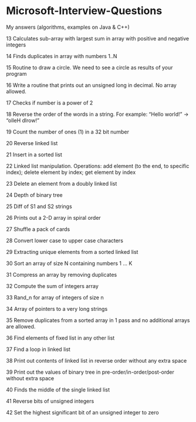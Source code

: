 ﻿# Microsoft-Interview-Questions
﻿My answers (algorithms, examples on Java &amp; C++)



13	Calculates sub-array with largest sum in array with positive and negative integers

14	Finds duplicates in array with numbers 1..N 

15	Routine to draw a circle. We need to see a circle as results of your program 

16	Write a routine that prints out an unsigned long in decimal. No array allowed. 

17	Checks if number is a power of 2 

18	Reverse the order of the words in a string. For example: “Hello world!” -> “olleH dlrow!”

19	Count the number of ones (1) in a 32 bit number

20	Reverse linked list

21	Insert in a sorted list

22	Linked list manipulation. Operations: add element (to the end, to specific index); delete element by index; get element by index

23	Delete an element from a doubly linked list

24	Depth of binary tree

25	Diff of S1 and S2 strings

26	Prints out a 2-D array in spiral order

27	Shuffle a pack of cards

28	Convert lower case to upper case characters

29	Extracting unique elements from a sorted linked list

30	Sort an array of size N containing numbers 1 ... K

31	Compress an array by removing duplicates

32	Compute the sum of integers array

33	Rand_n for array of integers of size n

34	Array of pointers to a very long strings

35	Remove duplicates from a sorted array in 1 pass and no additional arrays are allowed.

36	Find elements of fixed list in any other list

37	Find a loop in linked list

38	Print out contents of linked list in reverse order without any extra space

39	Print out the values of binary tree in pre-order/in-order/post-order without extra space

40	Finds the middle of the single linked list

41	Reverse bits of unsigned integers

42	Set the highest significant bit of an unsigned integer to zero
